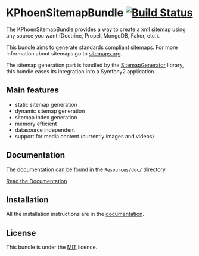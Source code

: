 KPhoenSitemapBundle [![Build Status](https://travis-ci.org/sitemap-php/KPhoenSitemapBundle.png?branch=master)](https://travis-ci.org/sitemap-php/KPhoenSitemapBundle)
===================

The KPhoenSitemapBundle provides a way to create a xml sitemap using any source
you want (Doctrine, Propel, MongoDB, Faker, etc.).

This bundle aims to generate standards compliant sitemaps. For more information
about sitemaps go to [sitemaps.org](http://www.sitemaps.org/).

The sitemap generation part is handled by the [SitemapGenerator](https://github.com/sitemap-php/SitemapGenerator)
library, this bundle eases its integration into a Symfony2 application.


Main features
-------------

  * static sitemap generation
  * dynamic sitemap generation
  * sitemap index generation
  * memory efficient
  * datasource independent
  * support for media content (currently images and videos)

Documentation
-------------

The documentation can be found in the `Resources/doc/` directory.

[Read the Documentation](https://github.com/sitemap-php/KPhoenSitemapBundle/blob/master/Resources/doc/index.md)

Installation
------------

All the installation instructions are in the [documentation](https://github.com/sitemap-php/KPhoenSitemapBundle/blob/master/Resources/doc/installation.md).

License
-------

This bundle is under the [MIT](https://github.com/sitemap-php/KPhoenSitemapBundle/blob/master/Resources/meta/LICENCE) licence.
